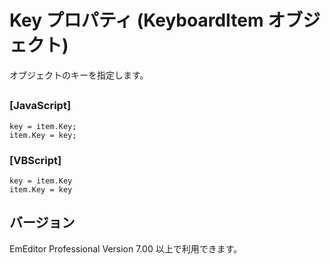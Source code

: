 # Key プロパティ (KeyboardItem オブジェクト)

オブジェクトのキーを指定します。

## 

### \[JavaScript\]

```
key = item.Key;
item.Key = key;
```

### \[VBScript\]

```
key = item.Key
item.Key = key
```

## バージョン

EmEditor Professional Version 7.00 以上で利用できます。
